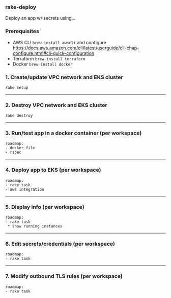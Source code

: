 ### rake-deploy
Deploy an app w/ secrets using...


### Prerequisites 
- AWS CLI `brew install awscli` and configure https://docs.aws.amazon.com/cli/latest/userguide/cli-chap-configure.html#cli-quick-configuration
- Terraform `brew install terraform`
- Docker `brew install docker`

### 1. Create/update VPC network and EKS cluster

```
rake setup
```

---

### 2. Destroy VPC network and EKS cluster

```
rake destroy
```

---

### 3. Run/test app in a docker container (per workspace)

```
roadmap:
- docker file
- rspec
```

---

### 4. Deploy app to EKS (per workspace)

```
roadmap:
- rake task
- aws integration
```

---

### 5. Display info (per workspace)

```
roadmap:
- rake task
 * show running instances
```

---

### 6. Edit secrets/credentials (per workspace)

```
roadmap:
- rake task
```

---

### 7. Modify outbound TLS rules (per workspace)

```
roadmap:
- rake task
```
